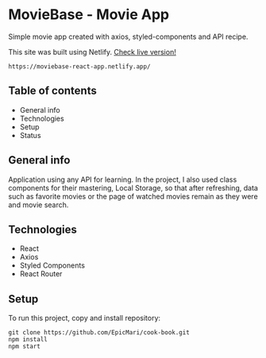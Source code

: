# MovieBase - Movie App

Simple movie app created with axios, styled-components and API recipe.

This site was built using Netlify.
[Check live version!](https://moviebase-react-app.netlify.app/)

```
https://moviebase-react-app.netlify.app/
```

## Table of contents

- General info
- Technologies
- Setup
- Status

## General info

Application using any API for learning. In the project, I also used class components for their mastering, Local Storage, so that after refreshing, data such as favorite movies or the page of watched movies remain as they were and movie search.

## Technologies

- React
- Axios
- Styled Components
- React Router

## Setup

To run this project, copy and install repository:

```
git clone https://github.com/EpicMari/cook-book.git
npm install
npm start
```
